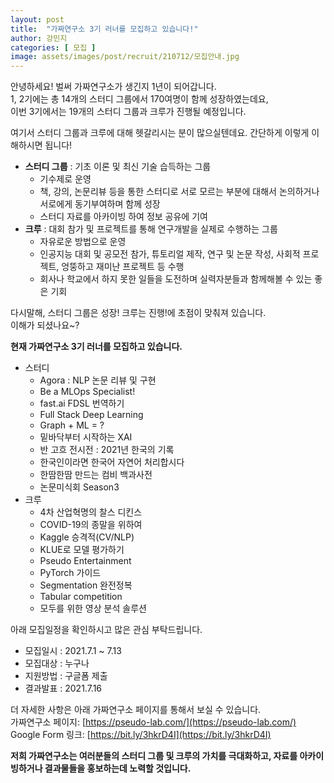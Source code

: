 ```yaml
---
layout: post
title:  "가짜연구소 3기 러너를 모집하고 있습니다!"
author: 강민지
categories: [ 모집 ]
image: assets/images/post/recruit/210712/모집안내.jpg
---
```


안녕하세요! 벌써 가짜연구소가 생긴지 1년이 되어갑니다.  
1, 2기에는 총 14개의 스터디 그룹에서 170여명이 함께 성장하였는데요,  
이번 3기에서는 19개의 스터디 그룹과 크루가 진행될 예정입니다.  

여기서 스터디 그룹과 크루에 대해 헷갈리시는 분이 많으실텐데요. 간단하게 이렇게 이해하시면 됩니다!
- **스터디 그룹** : 기초 이론 및 최신 기술 습득하는 그룹
    - 기수제로 운영
    - 책, 강의, 논문리뷰 등을 통한 스터디로 서로 모르는 부분에 대해서 논의하거나 서로에게 동기부여하며 함께 성장
    - 스터디 자료를 아카이빙 하여 정보 공유에 기여
- **크루** : 대회 참가 및 프로젝트를 통해 연구개발을 실제로 수행하는 그룹
    - 자유로운 방법으로 운영
    - 인공지능 대회 및 공모전 참가, 튜토리얼 제작, 연구 및 논문 작성, 사회적 프로젝트, 엉뚱하고 재미난 프로젝트 등 수행
    - 회사나 학교에서 하지 못한 일들을 도전하며 실력자분들과 함께해볼 수 있는 좋은 기회  

다시말해, 스터디 그룹은 성장! 크루는 진행!에 초점이 맞춰져 있습니다.  
이해가 되셨나요~?

**현재 가짜연구소 3기 러너를 모집하고 있습니다.**
- 스터디
    - Agora : NLP 논문 리뷰 및 구현
    - Be a MLOps Specialist!
    - fast.ai FDSL 번역하기
    - Full Stack Deep Learning
    - Graph + ML = ?
    - 밑바닥부터 시작하는 XAI
    - 반 고흐 전시전 : 2021년 한국의 기록
    - 한국인이라면 한국어 자연어 처리합시다
    - 한땀한땀 만드는 컴비 백과사전
    - 논문미식회 Season3
- 크루
    - 4차 산업혁명의 찰스 디킨스
    - COVID-19의 종말을 위하여
    - Kaggle 승격적(CV/NLP)
    - KLUE로 모델 평가하기
    - Pseudo Entertainment
    - PyTorch 가이드
    - Segmentation 완전정복
    - Tabular competition
    - 모두를 위한 영상 분석 솔루션

아래 모집일정을 확인하시고 많은 관심 부탁드립니다.
- 모집일시 : 2021.7.1 ~ 7.13
- 모집대상 : 누구나
- 지원방법 : 구글폼 제출
- 결과발표 : 2021.7.16

더 자세한 사항은 아래 가짜연구소 페이지를 통해서 보실 수 있습니다.  
가짜연구소 페이지: [https://pseudo-lab.com/](https://pseudo-lab.com/)  
Google Form 링크: [https://bit.ly/3hkrD4I](https://bit.ly/3hkrD4I)  

**저희 가짜연구소는 여러분들의 스터디 그룹 및 크루의 가치를 극대화하고, 자료를 아카이빙하거나 결과물들을 홍보하는데 노력할 것입니다.**
